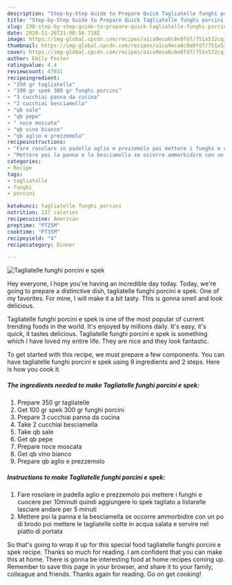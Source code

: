 ```yaml
---
description: "Step-by-Step Guide to Prepare Quick Tagliatelle funghi porcini e spek"
title: "Step-by-Step Guide to Prepare Quick Tagliatelle funghi porcini e spek"
slug: 238-step-by-step-guide-to-prepare-quick-tagliatelle-funghi-porcini-e-spek
date: 2020-11-26T21:00:56.718Z
image: https://img-global.cpcdn.com/recipes/a1ca9eca6c8e0fd7/751x532cq70/tagliatelle-funghi-porcini-e-spek-recipe-main-photo.jpg
thumbnail: https://img-global.cpcdn.com/recipes/a1ca9eca6c8e0fd7/751x532cq70/tagliatelle-funghi-porcini-e-spek-recipe-main-photo.jpg
cover: https://img-global.cpcdn.com/recipes/a1ca9eca6c8e0fd7/751x532cq70/tagliatelle-funghi-porcini-e-spek-recipe-main-photo.jpg
author: Emily Foster
ratingvalue: 4.4
reviewcount: 47031
recipeingredient:
- "350 gr tagliatelle"
- "100 gr spek 300 gr funghi porcini"
- "3 cucchiai panna da cucina"
- "2 cucchiai besciamella"
- "qb sale"
- "qb pepe"
- " noce moscata"
- "qb vino bianco"
- "qb aglio e prezzemolo"
recipeinstructions:
- "Fare rosolare in padella aglio e prezzemolo poi mettere i funghi e cuocere per 10minuti quindi aggiungere lo spek tagliato a listarelle lasciare andare per 5 minuti"
- "Mettere poi la panna e la besciamella se occorre ammorbidire con un po di brodo poi mettere le tagliatelle cotte in acqua salata e servire nel piatto di portata"
categories:
- Recipe
tags:
- tagliatelle
- funghi
- porcini

katakunci: tagliatelle funghi porcini 
nutrition: 227 calories
recipecuisine: American
preptime: "PT25M"
cooktime: "PT35M"
recipeyield: "4"
recipecategory: Dinner

---
```



![Tagliatelle funghi porcini e spek](https://img-global.cpcdn.com/recipes/a1ca9eca6c8e0fd7/751x532cq70/tagliatelle-funghi-porcini-e-spek-recipe-main-photo.jpg)

Hey everyone, I hope you're having an incredible day today. Today, we're going to prepare a distinctive dish, tagliatelle funghi porcini e spek. One of my favorites. For mine, I will make it a bit tasty. This is gonna smell and look delicious.

Tagliatelle funghi porcini e spek is one of the most popular of current trending foods in the world. It's enjoyed by millions daily. It's easy, it's quick, it tastes delicious. Tagliatelle funghi porcini e spek is something which I have loved my entire life. They are nice and they look fantastic.




To get started with this recipe, we must prepare a few components. You can have tagliatelle funghi porcini e spek using 9 ingredients and 2 steps. Here is how you cook it.

<!--inarticleads1-->

##### The ingredients needed to make Tagliatelle funghi porcini e spek:

1. Prepare 350 gr tagliatelle
1. Get 100 gr spek 300 gr funghi porcini
1. Prepare 3 cucchiai panna da cucina
1. Take 2 cucchiai besciamella
1. Take qb sale
1. Get qb pepe
1. Prepare  noce moscata
1. Get qb vino bianco
1. Prepare qb aglio e prezzemolo




<!--inarticleads2-->

##### Instructions to make Tagliatelle funghi porcini e spek:

1. Fare rosolare in padella aglio e prezzemolo poi mettere i funghi e cuocere per 10minuti quindi aggiungere lo spek tagliato a listarelle lasciare andare per 5 minuti
1. Mettere poi la panna e la besciamella se occorre ammorbidire con un po di brodo poi mettere le tagliatelle cotte in acqua salata e servire nel piatto di portata




So that's going to wrap it up for this special food tagliatelle funghi porcini e spek recipe. Thanks so much for reading. I am confident that you can make this at home. There is gonna be interesting food at home recipes coming up. Remember to save this page in your browser, and share it to your family, colleague and friends. Thanks again for reading. Go on get cooking!
